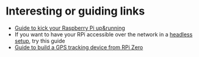 # Interesting or guiding links

- [Guide to kick your Raspberry Pi up&running](https://www.raspberrypi.com/documentation/computers/getting-started.html)
- If you want to have your RPi accessible over the network in a [headless setup](https://www.windowscentral.com/how-set-headless-raspberry-pi-windows-10), try this guide
- [Guide to build a GPS tracking device from RPi Zero](https://studyexplorer.medium.com/build-your-own-gps-tracking-system-raspberry-pi-zero-w-2020-6b3ecf55615e)
